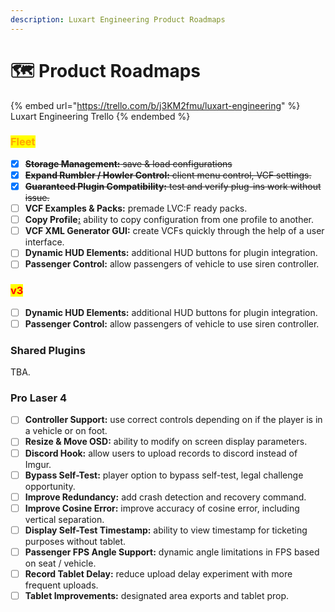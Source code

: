 ```yaml
---
description: Luxart Engineering Product Roadmaps
---
```


# 🗺 Product Roadmaps

{% embed url="https://trello.com/b/j3KM2fmu/luxart-engineering" %}
Luxart Engineering Trello
{% endembed %}

### <mark style="color:orange;">Fleet</mark>

* [x] ~~**Storage Management:** save & load configurations~~
* [x] ~~**Expand Rumbler / Howler Control:** client menu control, VCF settings.~~
* [x] ~~**Guaranteed Plugin Compatibility:** test and verify plug-ins work without issue.~~
* [ ] **VCF Examples & Packs:** premade LVC:F ready packs.
* [ ] **Copy Profile**[**:**](https://docs.luxartengineering.com/fleet/what-is-lvc-fleet) ability to copy configuration from one profile to another.
* [ ] **VCF XML Generator GUI:** create VCFs quickly through the help of a user interface.
* [ ] **Dynamic HUD Elements:** additional HUD buttons for plugin integration.
* [ ] **Passenger Control:** allow passengers of vehicle to use siren controller.

### <mark style="color:red;">v3</mark>

* [ ] **Dynamic HUD Elements:** additional HUD buttons for plugin integration.
* [ ] **Passenger Control:** allow passengers of vehicle to use siren controller.

### Shared Plugins

TBA.

### Pro Laser 4

* [ ] **Controller Support:** use correct controls depending on if the player is in a vehicle or on foot.&#x20;
* [ ] **Resize & Move OSD:** ability to modify on screen display parameters.&#x20;
* [ ] **Discord Hook:** allow users to upload records to discord instead of Imgur.
* [ ] **Bypass Self-Test:** player option to bypass self-test, legal challenge opportunity.
* [ ] **Improve Redundancy:** add crash detection and recovery command.
* [ ] **Improve Cosine Error:** improve accuracy of cosine error, including vertical separation.
* [ ] **Display Self-Test Timestamp:** ability to view timestamp for ticketing purposes without tablet.
* [ ] **Passenger FPS Angle Support:** dynamic angle limitations in FPS based on seat / vehicle.
* [ ] **Record Tablet Delay:** reduce upload delay experiment with more frequent uploads.
* [ ] **Tablet Improvements:** designated area exports and tablet prop.
